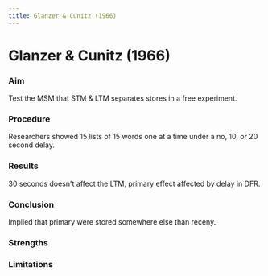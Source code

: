 ```yaml
---
title: Glanzer & Cunitz (1966)
---
```

# Glanzer & Cunitz (1966)

### Aim
Test the MSM that STM & LTM separates stores in a free experiment.

### Procedure
Researchers showed 15 lists of 15 words one at a time under a no, 10, or 20 second delay.

### Results
30 seconds doesn't affect the LTM, primary effect affected by delay in DFR.

### Conclusion
Implied that primary were stored somewhere else than receny.

### Strengths

### Limitations